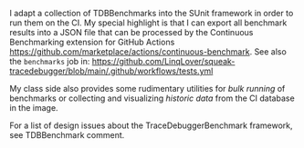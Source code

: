 I adapt a collection of TDBBenchmarks into the SUnit framework in order to run them on the CI. My special highlight is that I can export all benchmark results into a JSON file that can be processed by the Continuous Benchmarking extension for GitHub Actions <https://github.com/marketplace/actions/continuous-benchmark>. See also the `benchmarks` job in: https://github.com/LinqLover/squeak-tracedebugger/blob/main/.github/workflows/tests.yml

My class side also provides some rudimentary utilities for *bulk running* of benchmarks or collecting and visualizing *historic data* from the CI database in the image.

For a list of design issues about the TraceDebuggerBenchmark framework, see TDBBenchmark comment.